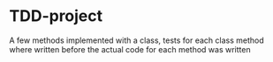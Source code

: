 # TDD-project
A few methods implemented with a class, tests for each class method where written before the actual code for each method was written
